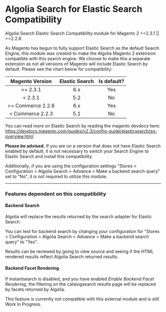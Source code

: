 # Algolia Search for Elastic Search Compatibility

Algolia Search Elastic Search Compatibility module for Magento 2 >=2.3.1 || >=2.2.8

As Magento has begun to fully support Elastic Search as the default Search Engine, this module was created to make the Algolia Magento 2 extension compatible with this search engine. We choose to make this a separate extension as not all versions of Magento will include Elastic Search by default. Please see the chart below for compatibility:

| Magento Version | Elastic Search | Is default? |
| :----: | :----: | :----: |
| \>= 2.3.1 | 6.x | Yes
| < 2.3.1 | 5.2 | No
| \>= Commerce 2.2.8 | 6.x | Yes |
| < Commerce 2.2.3 | 5.1 | No | 
  
You can read more on Elastic Search by reading the magento devdocs here: https://devdocs.magento.com/guides/v2.3/config-guide/elasticsearch/es-overview.html

  
**Please be advised.** If you are on a version that does not have Elastic Search enabled by default, it is not necessary to switch your Search Engine to Elastic Search and install this compatibility. 

Additionally, if you are using the configuration settings "Stores > Configuration > Algolia Search > Advance > Make a backend search query" set to "No", it is not required to utilize this module. 

---

### Features dependent on this compatibility
#### Backend Search 
Algolia will replace the results returned by the search adapter for Elastic Search. 

You can test for backend search by changing your configuration for "Stores > Configuration > Algolia Search > Advance > Make a backend search query" to "Yes".

Results can be reviewed by going to view source and seeing if the HTML rendered results reflect Algolia Search returned results.


#### Backend Facet Rendering 
If instantsearch is disabled, and you have enabled *Enable Backend Facet Rendering*, the filtering on the catalogsearch results page will be replaced by facets returned by Algolia. 

This feature is currently not compatible with this external module and is still Work In Progress. 